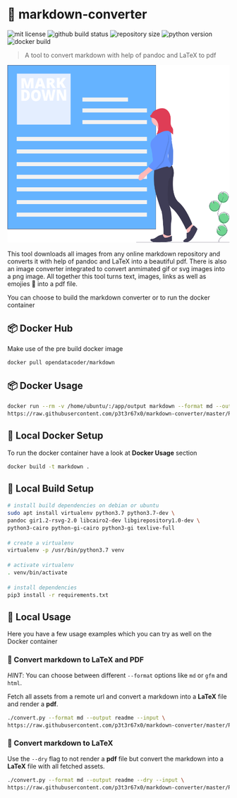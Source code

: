 # 📰 markdown-converter

![mit license](https://img.shields.io/github/license/p3t3r67x0/markdown-converter)
![github build status](https://img.shields.io/github/workflow/status/p3t3r67x0/markdown-converter/markdown-converter)
![repository size](https://img.shields.io/github/repo-size/p3t3r67x0/markdown-converter)
![python version](https://img.shields.io/github/pipenv/locked/python-version/p3t3r67x0/markdown-converter)
![docker build](https://img.shields.io/docker/cloud/build/opendatacoder/markdown)

> A tool to convert markdown with help of pandoc and LaTeX to pdf

![Write markdown and convert it to pdf](https://github.com/p3t3r67x0/markdown-converter/raw/master/docs/undraw.png)


This tool downloads all images from any online markdown repository and converts it with help of pandoc and LaTeX into a beautiful pdf. There is also an image converter integrated to convert anmimated gif or svg images into a png image. All together this tool turns text, images, links as well as emojies 🚀 into a pdf file.

You can choose to build the markdown converter or to run the docker container


## 📦 Docker Hub

Make use of the pre build docker image

```bash
docker pull opendatacoder/markdown
```


## 📦 Docker Usage

```bash
docker run --rm -v /home/ubuntu/:/app/output markdown --format md --output readme --input \
https://raw.githubusercontent.com/p3t3r67x0/markdown-converter/master/README.md
```


## 🧱 Local Docker Setup

To run the docker container have a look at **Docker Usage** section

```bash
docker build -t markdown .
```


## 🧱 Local Build Setup

```bash
# install build dependencies on debian or ubuntu
sudo apt install virtualenv python3.7 python3.7-dev \
pandoc gir1.2-rsvg-2.0 libcairo2-dev libgirepository1.0-dev \
python3-cairo python-gi-cairo python3-gi texlive-full

# create a virtualenv
virtualenv -p /usr/bin/python3.7 venv

# activate virtualenv
. venv/bin/activate

# install dependencies
pip3 install -r requirements.txt
```


## 🧱 Local Usage

Here you have a few usage examples which you can try as well on the Docker container

### 🧾 Convert markdown to LaTeX and PDF

*HINT*: You can choose between different `--format` options like `md` or `gfm` and `html`.

Fetch all assets from a remote url and convert a markdown into a **LaTeX** file and render a **pdf**.

```bash
./convert.py --format md --output readme --input \
https://raw.githubusercontent.com/p3t3r67x0/markdown-converter/master/README.md
```


### 🧾 Convert markdown to LaTeX

Use the `--dry` flag to not render a **pdf** file but convert the markdown into a **LaTeX** file with all fetched assets.

```bash
./convert.py --format md --output readme --dry --input \
https://raw.githubusercontent.com/p3t3r67x0/markdown-converter/master/README.md
```
